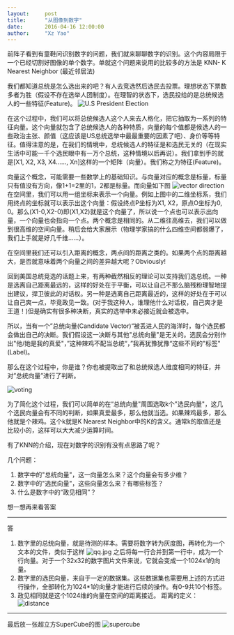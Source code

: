 ```yaml
---
layout:     post
title:      "从图像到数字"
date:       2016-04-16 12:00:00
author:     "Xz Yao"
---
```

前阵子看到有童鞋问识别数字的问题，我们就来聊聊数字的识别。这个内容局限于一个已经切割好图像的单个数字。单就这个问题来说用的比较多的方法是 KNN- K Nearest Neighbor (最近邻居法)

我们都知道总统是怎么选出来的吧？有人去竞选然后选民去投票。理想状态下票数多者为胜（假设不存在选举人团制度）。在理智的状态下，选民投给的是总统候选人的一些特征(Feature)。
![U.S President Election](http://media-2.web.britannica.com/eb-media/30/23330-004-5F6B7994.jpg)

在这个过程中，我们可以将总统候选人这个人来去人格化，把它抽取为一系列的特征向量。这个向量就包含了总统候选人的各种特质，向量的每个值都是候选人的一些政治主张、颜值（这应该是US总统选举中最最重要的因素了吧）、身价等等特征。值得注意的是，在我们的情境中，总统候选人的特征是和选民无关的（在现实生活中可能一千个选民眼中有一万个总统，这种情境以后再说）。我们拿到手的就是[X1, X2, X3, X4......, Xn]这样的一个矩阵（向量）。我们称之为特征(Feature)。

向量这个概念，可能需要一些数学上的基础知识。与向量对应的概念是标量，标量只有值没有方向，像1+1=2里的1，2都是标量。而向量如下图
![vector direction](http://www.physicsclassroom.com/mmedia/vectors/vd.gif)
在空间里，我们可以用一组坐标来表示一个向量。例如上图中的二维坐标系，我们用终点的坐标就可以表示出这个向量：假设终点P坐标为X1, X2，原点O坐标为0, 0。那么(X1-0,X2-0)即(X1,X2)就是这个向量了，所以说一个点也可以表示出向量，一个向量也会指向一个点。两个概念是相同的。从二维往高维去，我们可以做到很高维的空间向量。稍后会给大家展示（物理学家搞的什么四维空间都弱爆了，我们上手就是好几千维……）。

在空间里我们还可以引入距离的概念，两点间的距离之类的。如果两个点的距离越大，是否就意味着两个向量之间的差异越大呢？Obviously!

回到美国总统竞选的话题上来，有两种截然相反的理论可以支持我们选总统。一种是选离自己距离最远的，这样的好处在于平衡，可以让自己不那么脑残粉理智地提出建议，捍卫彼此的对话权。另一种是选离自己距离最近的，这样的好处在于可以让自己爽一点，毕竟政见一致。(对于我这种人，谁理他什么对话权，自己爽才是王道！)但是确实有很多种决断，真实的选举中未必接近就会被选中。

所以，当有一个”总统向量(Candidate Vector)“被丢进人民的海洋时，每个选民都会做出自己的决断。我们假设这一决断与其他"总统向量"是无关的。选民会分别作出"他/她是我的真爱"，”这种辣鸡不配当总统“，”我再犹豫犹豫“这些不同的"标签"(Label)。

那么在这个过程中，你是谁？你也被提取出了和总统候选人维度相同的特征，并对”总统向量”进行了判断。

![voting](https://upload.wikimedia.org/wikipedia/commons/thumb/e/e7/KnnClassification.svg/220px-KnnClassification.svg.png)

为了简化这个过程，我们可以简单的在“总统向量"周围选取k个"选民向量"，这几个选民向量会有不同的判断，如果真爱最多，那么他就当选。如果辣鸡最多，那么他就是个辣鸡。这个k就是K Nearest Neighbor中的K的含义。通常k的取值还是比较小的，这样可以大大减少运算时间。

有了KNN的介绍，现在对数字的识别有没有点思路了呢？

几个问题：

1. 数字中的"总统向量"，这一向量怎么来？这个向量会有多少维？
2. 数字中的"选民向量"，这些向量怎么来？有哪些标签？
3. 什么是数字中的“政见相同”？

想一想再来看答案
***

答

1. 数字里的总统向量，就是待测的样本。需要将数字转为灰度图，再转化为一个文本的文件，类似于这样
![qq.jpg](https://ooo.0o0.ooo/2016/04/17/571349ddafb31.jpg)
之后将每一行合并到第一行中，成为一个行向量。对于一个32x32的数字图片文件来说，它就会变成一个1024x1的向量。
2. 数字里的选民向量，来自于一定的数据集。这些数据集也需要用上述的方式进行操作，全部转化为1024*1的向量才能进行后续的操作。有0-9共10个标签。
3. 政见相同就是这个1024维的向量在空间的距离接近。 
距离的定义：![distance](http://taop.marchtea.com/images/10/10.2/10.2.6.png)

***
最后放一张超立方SuperCube的图
![supercube](https://upload.wikimedia.org/wikipedia/commons/thumb/5/55/8-cell-simple.gif/200px-8-cell-simple.gif)
